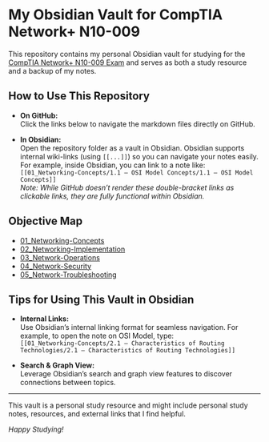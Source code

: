 # My Obsidian Vault for CompTIA Network+ N10-009

This repository contains my personal Obsidian vault for studying for the [CompTIA Network+ N10-009 Exam](https://www.comptia.org/certifications/network) and serves as both a study resource and a backup of my notes.

## How to Use This Repository

- **On GitHub:**  
  Click the links below to navigate the markdown files directly on GitHub.

- **In Obsidian:**  
  Open the repository folder as a vault in Obsidian. Obsidian supports internal wiki-links (using `[[...]]`) so you can navigate your notes easily. For example, inside Obsidian, you can link to a note like:  
  `[[01_Networking-Concepts/1.1 – OSI Model Concepts/1.1 – OSI Model Concepts]]`  
  *Note: While GitHub doesn’t render these double-bracket links as clickable links, they are fully functional within Obsidian.*

## Objective Map

- [01_Networking-Concepts](./01_Networking-Concepts/Networking-Concepts.md)
- [02_Networking-Implementation](./02_Networking-Implementation/Networking-Implementation.md)
- [03_Network-Operations](./03_Network-Operations/Network-Operations.md)
- [04_Network-Security](./04_Network-Security/Network-Security.md)
- [05_Network-Troubleshooting](./05_Network-Troubleshooting/Network-Troubleshooting.md)

## Tips for Using This Vault in Obsidian

- **Internal Links:**  
  Use Obsidian’s internal linking format for seamless navigation. For example, to open the note on OSI Model, type:  
  `[[01_Networking-Concepts/2.1 – Characteristics of Routing Technologies/2.1 – Characteristics of Routing Technologies]]`

- **Search & Graph View:**  
  Leverage Obsidian’s search and graph view features to discover connections between topics.

---

This vault is a personal study resource and might include personal study notes, resources, and external links that I find helpful.

*Happy Studying!*
